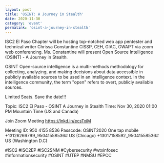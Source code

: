 ```yaml
---
layout: post
title: 'OSINT: A Journey in Stealth'
date: 2020-11-30
category: 'event'
permalink: 'osint-a-journey-in-stealth'
---
```


ISC2 El Paso Chapter will be hosting top-notched web app pentester and technical writer Chrissa Constantine CISSP, CEH, GIAC, GWAPT via zoom web conferencing. Ms. Constantine will present Open Source Intelligence (OSINT) - A Journey in Stealth.

OSINT Open-source intelligence is a multi-methods methodology for collecting, analyzing, and making decisions about data accessible in publicly available sources to be used in an intelligence context. In the intelligence community, the term "open" refers to overt, publicly available sources.

Limited Seats. Save the date!!!

Topic: ISC2 El Paso - OSINT A Journey in Stealth
Time: Nov 30, 2020 01:00 PM Mountain Time (US and Canada)

Join Zoom Meeting
https://lnkd.in/ecsTxiM

Meeting ID: 950 4155 8536
Passcode: OSINT2020
One tap mobile
+13126266799,,95041558536# US (Chicago)
+13017158592,,95041558536# US (Washington D.C)

#ISC2 #ISC2EP #ISC2SNM #Cybersecurity #wtxinfosec #informationsecurity #OSINT #UTEP #NMSU #EPCC
